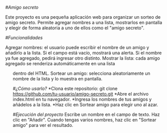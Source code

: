 <em>#Amigo secreto</em>

Este proyecto es una pequeña aplicación web para organizar un sorteo de amigo secreto.
Permite agregar nombres a una lista, mostrarlos en pantalla y elegir de forma aleatoria a uno de ellos como el "amigo secreto".

<em>#Funcionalidades</em>

Agregar nombres: el usuario puede escribir el nombre de un amigo y añadirlo a la lista.
Si el campo está vacío, mostrará una alerta.
Si el nombre ya fue agregado, pedirá ingresar otro distinto.
Mostrar la lista: cada amigo agregado se renderiza automáticamente en una lista <ul> dentro del HTML.
Sortear un amigo: selecciona aleatoriamente un nombre de la lista y lo muestra en pantalla.

<em>#¿Cómo usarlo?</em>
*Clona este repositorio:
git clone https://github.com/tu-usuario/amigo-secreto.git
*Abre el archivo index.html en tu navegador.
*Ingresa los nombres de tus amigos y añádelos a la lista.
*Haz clic en Sortear amigo para elegir uno al azar.

<em>#Ejecución del proyecto</em>
Escribe un nombre en el campo de texto.
Haz clic en "Añadir".
Cuando tengas varios nombres, haz clic en "Sortear amigo" para ver el resultado.
